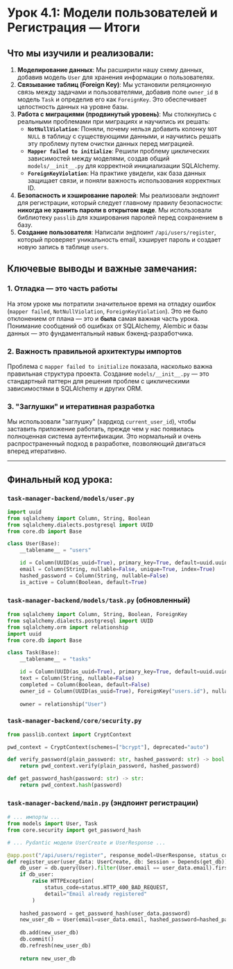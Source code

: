 # Урок 4.1: Модели пользователей и Регистрация — Итоги

## Что мы изучили и реализовали:

1.  **Моделирование данных**: Мы расширили нашу схему данных, добавив модель `User` для хранения информации о пользователях.
2.  **Связывание таблиц (Foreign Key)**: Мы установили реляционную связь между задачами и пользователями, добавив поле `owner_id` в модель `Task` и определив его как `ForeignKey`. Это обеспечивает целостность данных на уровне базы.
3.  **Работа с миграциями (продвинутый уровень)**: Мы столкнулись с реальными проблемами при миграциях и научились их решать:
    *   **`NotNullViolation`**: Поняли, почему нельзя добавить колонку `NOT NULL` в таблицу с существующими данными, и научились решать эту проблему путем очистки данных перед миграцией.
    *   **`Mapper failed to initialize`**: Решили проблему циклических зависимостей между моделями, создав общий `models/__init__.py` для корректной инициализации SQLAlchemy.
    *   **`ForeignKeyViolation`**: На практике увидели, как база данных защищает связи, и поняли важность использования корректных ID.
4.  **Безопасность и хэширование паролей**: Мы реализовали эндпоинт для регистрации, который следует главному правилу безопасности: **никогда не хранить пароли в открытом виде**. Мы использовали библиотеку `passlib` для хэширования паролей перед сохранением в базу.
5.  **Создание пользователя**: Написали эндпоинт `/api/users/register`, который проверяет уникальность email, хэширует пароль и создает новую запись в таблице `users`.

## Ключевые выводы и важные замечания:

### 1. Отладка — это часть работы

На этом уроке мы потратили значительное время на отладку ошибок (`mapper failed`, `NotNullViolation`, `ForeignKeyViolation`). Это не было отклонением от плана — это и **была** самая важная часть урока. Понимание сообщений об ошибках от SQLAlchemy, Alembic и базы данных — это фундаментальный навык бэкенд-разработчика.

### 2. Важность правильной архитектуры импортов

Проблема с `mapper failed to initialize` показала, насколько важна правильная структура проекта. Создание `models/__init__.py` — это стандартный паттерн для решения проблем с циклическими зависимостями в SQLAlchemy и других ORM.

### 3. "Заглушки" и итеративная разработка

Мы использовали "заглушку" (хардкод `current_user_id`), чтобы заставить приложение работать, прежде чем у нас появилась полноценная система аутентификации. Это нормальный и очень распространенный подход в разработке, позволяющий двигаться вперед итеративно.

---

## Финальный код урока:

### `task-manager-backend/models/user.py`
```python
import uuid
from sqlalchemy import Column, String, Boolean
from sqlalchemy.dialects.postgresql import UUID
from core.db import Base

class User(Base):
    __tablename__ = "users"

    id = Column(UUID(as_uuid=True), primary_key=True, default=uuid.uuid4)
    email = Column(String, nullable=False, unique=True, index=True)
    hashed_password = Column(String, nullable=False)
    is_active = Column(Boolean, default=True)
```

### `task-manager-backend/models/task.py` (обновленный)
```python
from sqlalchemy import Column, String, Boolean, ForeignKey
from sqlalchemy.dialects.postgresql import UUID
from sqlalchemy.orm import relationship
import uuid
from core.db import Base

class Task(Base):
    __tablename__ = "tasks"

    id = Column(UUID(as_uuid=True), primary_key=True, default=uuid.uuid4)
    text = Column(String, nullable=False)
    completed = Column(Boolean, default=False)
    owner_id = Column(UUID(as_uuid=True), ForeignKey("users.id"), nullable=False)
    
    owner = relationship("User")
```

### `task-manager-backend/core/security.py`
```python
from passlib.context import CryptContext

pwd_context = CryptContext(schemes=["bcrypt"], deprecated="auto")

def verify_password(plain_password: str, hashed_password: str) -> bool:
    return pwd_context.verify(plain_password, hashed_password)

def get_password_hash(password: str) -> str:
    return pwd_context.hash(password)
```

### `task-manager-backend/main.py` (эндпоинт регистрации)
```python
# ... импорты ...
from models import User, Task
from core.security import get_password_hash

# ... Pydantic модели UserCreate и UserResponse ...

@app.post("/api/users/register", response_model=UserResponse, status_code=status.HTTP_201_CREATED)
def register_user(user_data: UserCreate, db: Session = Depends(get_db)):
    db_user = db.query(User).filter(User.email == user_data.email).first()
    if db_user:
        raise HTTPException(
            status_code=status.HTTP_400_BAD_REQUEST,
            detail="Email already registered"
        )
    
    hashed_password = get_password_hash(user_data.password)
    new_user_db = User(email=user_data.email, hashed_password=hashed_password)
    
    db.add(new_user_db)
    db.commit()
    db.refresh(new_user_db)
    
    return new_user_db
```